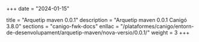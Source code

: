 +++
date        = "2024-01-15"

title       = "Arquetip maven 0.0.1"
description = "Arquetip maven 0.0.1 Canigó 3.8.0"
sections    = "canigo-fwk-docs"
enllac		= "/plataformes/canigo/entorn-de-desenvolupament/arquetip-maven/nova-versio/0.0.1/"
weight		= 3
+++
